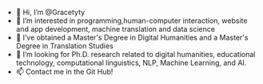 - 👋 Hi, I’m @Gracetyty
- 👀 I’m interested in programming,human-computer interaction, website and app development, machine translation and data science
- 🌱 I’ve obtained a Master's Degree in Digital Humanities and a Master's Degree in Translation Studies
- 💞️ I’m looking for Ph.D. research related to digital humanities, educational technology, computational linguistics, NLP, Machine Learning, and AI.
- 📫 Contact me in the Git Hub!

<!---
Gracetyty/Gracetyty is a ✨ special ✨ repository because its `README.md` (this file) appears on your GitHub profile.
You can click the Preview link to take a look at your changes.
--->
